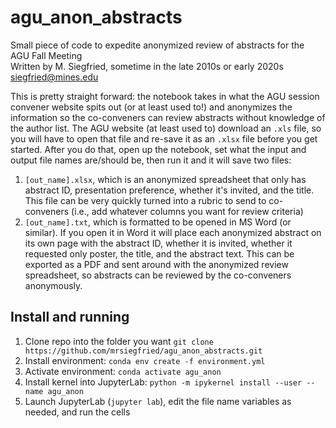 # agu_anon_abstracts
Small piece of code to expedite anonymized review of abstracts for the AGU Fall Meeting<br>
Written by M. Siegfried, sometime in the late 2010s or early 2020s
siegfried@mines.edu

This is pretty straight forward: the notebook takes in what the AGU session convener website spits out (or at least used to!) and anonymizes the information so the co-conveners can review abstracts without knowledge of the author list. The AGU website (at least used to) download an `.xls` file, so you will have to open that file and re-save it as an `.xlsx` file before you get started. After you do that, open up the notebook, set what the input and output file names are/should be, then run it and it will save two files: 
1. `[out_name].xlsx`, which is an anonymized spreadsheet that only has abstract ID, presentation preference, whether it's invited, and the title. This file can be very quickly turned into a rubric to send to co-conveners (i.e., add whatever columns you want for review criteria)
2. `[out_name].txt`, which is formatted to be opened in MS Word (or similar). If you open it in Word it will place each anonymized abstract on its own page with the abstract ID, whether it is invited, whether it requested only poster, the title, and the abstract text. This can be exported as a PDF and sent around with the anonymized review spreadsheet, so abstracts can be reviewed by the co-conveners anonymously.


## Install and running
1. Clone repo into the folder you want `git clone https://github.com/mrsiegfried/agu_anon_abstracts.git`
2. Install environment: `conda env create -f environment.yml`
3. Activate environment: `conda activate agu_anon`
4. Install kernel into JupyterLab: `python -m ipykernel install --user --name agu_anon`
5. Launch JupyterLab (`jupyter lab`), edit the file name variables as needed, and run the cells

